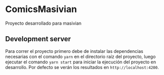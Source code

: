 # ComicsMasivian

Proyecto desarrollado para masivian

## Development server

Para correr el proyecto primero debe de instalar las dependencias necesarias con el comando `yarn` en el directorio raíz del proyecto, luego ejecutar el comando `yarn start` para iniciar la ejecución del proyecto en desarrollo. Por defecto se verán los resultados en `http://localhost:4200`.

